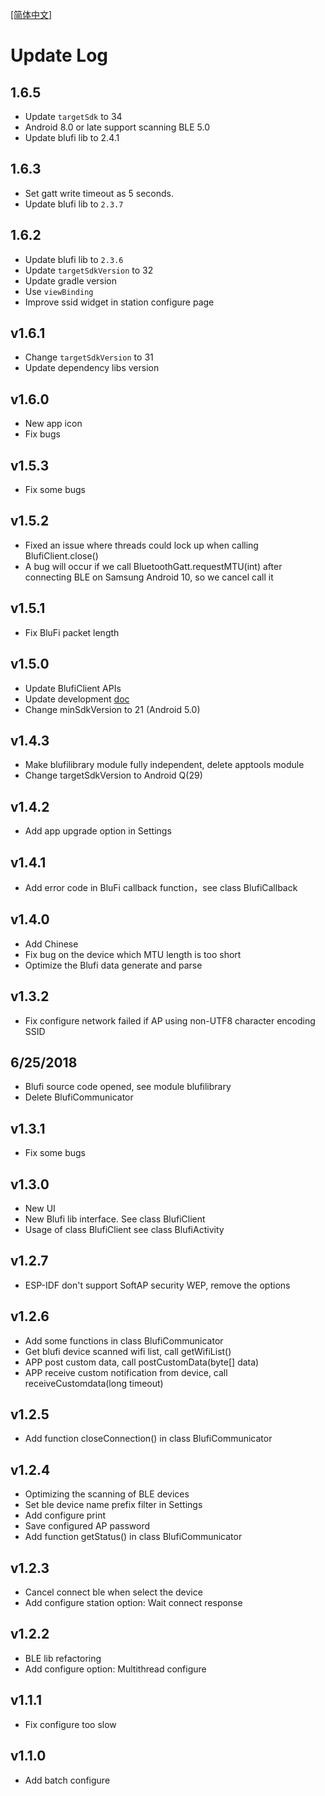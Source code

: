 [[简体中文]](updatelog-zh-rCN.md)

# Update Log

## 1.6.5
- Update `targetSdk` to 34
- Android 8.0 or late support scanning BLE 5.0
- Update blufi lib to 2.4.1

## 1.6.3
- Set gatt write timeout as 5 seconds.
- Update blufi lib to `2.3.7`

## 1.6.2
- Update blufi lib to `2.3.6`
- Update `targetSdkVersion` to 32
- Update gradle version
- Use `viewBinding`
- Improve ssid widget in station configure page

## v1.6.1
- Change `targetSdkVersion` to 31
- Update dependency libs version

## v1.6.0
- New app icon
- Fix bugs

## v1.5.3
- Fix some bugs

## v1.5.2
- Fixed an issue where threads could lock up when calling BlufiClient.close()
- A bug will occur if we call BluetoothGatt.requestMTU(int) after connecting BLE on Samsung Android 10, so we cancel call it

## v1.5.1
- Fix BluFi packet length

## v1.5.0
- Update BlufiClient APIs
- Update development [doc](../doc)
- Change minSdkVersion to 21 (Android 5.0)

## v1.4.3
- Make blufilibrary module fully independent, delete apptools module
- Change targetSdkVersion to Android Q(29)

## v1.4.2
- Add app upgrade option in Settings

## v1.4.1
- Add error code in BluFi callback function，see class BlufiCallback

## v1.4.0
- Add Chinese
- Fix bug on the device which MTU length is too short
- Optimize the Blufi data generate and parse

## v1.3.2
- Fix configure network failed if AP using non-UTF8 character encoding SSID

## 6/25/2018
- Blufi source code opened, see module blufilibrary
- Delete BlufiCommunicator

## v1.3.1
- Fix some bugs

## v1.3.0
- New UI
- New Blufi lib interface. See class BlufiClient
- Usage of class BlufiClient see class BlufiActivity

## v1.2.7
- ESP-IDF don't support SoftAP security WEP, remove the options

## v1.2.6
- Add some functions in class BlufiCommunicator
- Get blufi device scanned wifi list, call getWifiList()
- APP post custom data, call postCustomData(byte[] data)
- APP receive custom notification from device, call receiveCustomdata(long timeout)

## v1.2.5
- Add function closeConnection() in class BlufiCommunicator

## v1.2.4
- Optimizing the scanning of BLE devices
- Set ble device name prefix filter in Settings
- Add configure print
- Save configured AP password
- Add function getStatus() in class BlufiCommunicator

## v1.2.3
- Cancel connect ble when select the device
- Add configure station option: Wait connect response

## v1.2.2
- BLE lib refactoring
- Add configure option: Multithread configure

## v1.1.1
- Fix configure too slow

## v1.1.0
- Add batch configure
